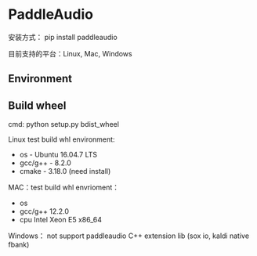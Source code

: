 # PaddleAudio

安装方式： pip install paddleaudio

目前支持的平台：Linux, Mac, Windows

## Environment

## Build wheel
cmd: python setup.py bdist_wheel

Linux test build whl environment:
* os - Ubuntu 16.04.7 LTS
* gcc/g++ - 8.2.0
* cmake - 3.18.0 (need install)

MAC：test build whl envrioment：
* os 
* gcc/g++ 12.2.0
* cpu Intel Xeon E5 x86_64

Windows：
not support paddleaudio C++ extension lib (sox io, kaldi native fbank)
